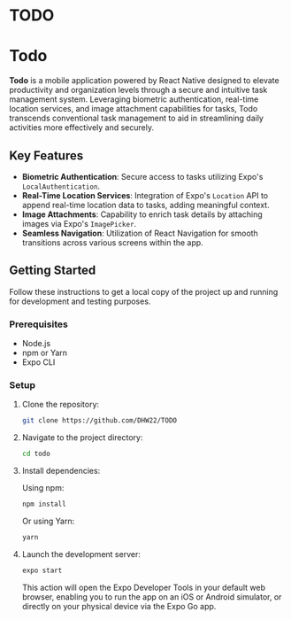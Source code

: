 # TODO

# Todo

**Todo** is a mobile application powered by React Native designed to elevate productivity and organization levels through a secure and intuitive task management system. Leveraging biometric authentication, real-time location services, and image attachment capabilities for tasks, Todo transcends conventional task management to aid in streamlining daily activities more effectively and securely.

## Key Features

- **Biometric Authentication**: Secure access to tasks utilizing Expo's `LocalAuthentication`.
- **Real-Time Location Services**: Integration of Expo's `Location` API to append real-time location data to tasks, adding meaningful context.
- **Image Attachments**: Capability to enrich task details by attaching images via Expo's `ImagePicker`.
- **Seamless Navigation**: Utilization of React Navigation for smooth transitions across various screens within the app.

## Getting Started

Follow these instructions to get a local copy of the project up and running for development and testing purposes.

### Prerequisites

- Node.js
- npm or Yarn
- Expo CLI

### Setup

1. Clone the repository:

    ```sh
    git clone https://github.com/DHW22/TODO
    ```

2. Navigate to the project directory:

    ```sh
    cd todo
    ```

3. Install dependencies:

    Using npm:

    ```sh
    npm install
    ```

    Or using Yarn:

    ```sh
    yarn
    ```

4. Launch the development server:

    ```sh
    expo start
    ```

    This action will open the Expo Developer Tools in your default web browser, enabling you to run the app on an iOS or Android simulator, or directly on your physical device via the Expo Go app.


